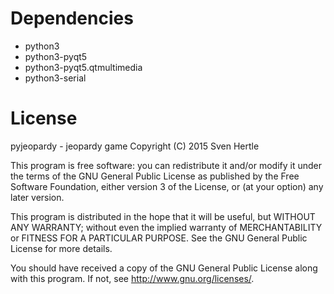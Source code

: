 Dependencies
============

* python3
* python3-pyqt5
* python3-pyqt5.qtmultimedia
* python3-serial

License
=======

pyjeopardy - jeopardy game
Copyright (C) 2015  Sven Hertle

This program is free software: you can redistribute it and/or modify
it under the terms of the GNU General Public License as published by
the Free Software Foundation, either version 3 of the License, or
(at your option) any later version.

This program is distributed in the hope that it will be useful,
but WITHOUT ANY WARRANTY; without even the implied warranty of
MERCHANTABILITY or FITNESS FOR A PARTICULAR PURPOSE.  See the
GNU General Public License for more details.

You should have received a copy of the GNU General Public License
along with this program.  If not, see <http://www.gnu.org/licenses/>.
